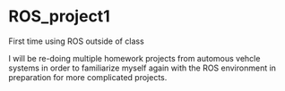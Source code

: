 # ROS_project1
First time using ROS outside of class

I will be re-doing multiple homework projects from automous vehcle systems in order to familiarize myself again with the ROS environment in preparation for more complicated projects. 
